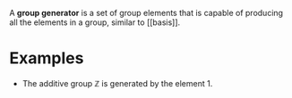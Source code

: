 A **group generator** is a set of group elements that is capable of producing all the elements in a group, similar to [[basis]].

# Examples

* The additive group $\mathbb{Z}$ is generated by the element 1.